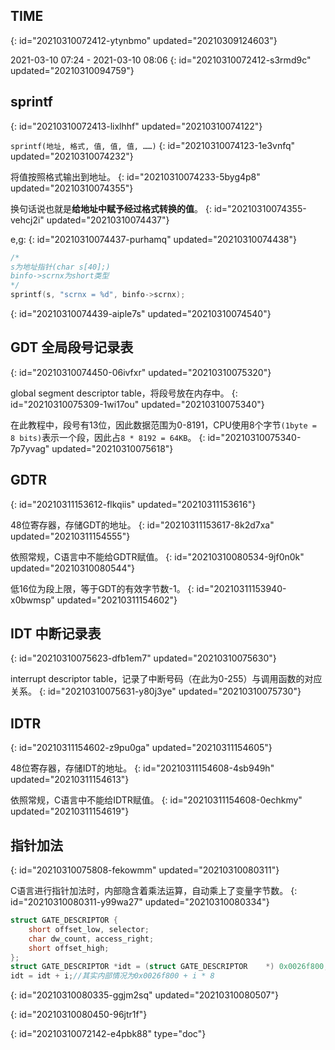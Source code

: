 ## TIME
{: id="20210310072412-ytynbmo" updated="20210309124603"}

2021-03-10 07:24 -  2021-03-10 08:06
{: id="20210310072412-s3rmd9c" updated="20210310094759"}

## sprintf
{: id="20210310072413-lixlhhf" updated="20210310074122"}

`sprintf(地址, 格式, 值, 值, 值, ……)`
{: id="20210310074123-1e3vnfq" updated="20210310074232"}

将值按照格式输出到地址。
{: id="20210310074233-5byg4p8" updated="20210310074355"}

换句话说也就是**给地址中赋予经过格式转换的值**。
{: id="20210310074355-vehcj2i" updated="20210310074437"}

e,g:
{: id="20210310074437-purhamq" updated="20210310074438"}

```C
/*
s为地址指针(char s[40];)
binfo->scrnx为short类型
*/
sprintf(s, "scrnx = %d", binfo->scrnx);
```
{: id="20210310074439-aiple7s" updated="20210310074540"}

## GDT 全局段号记录表
{: id="20210310074450-06ivfxr" updated="20210310075320"}

global segment descriptor table，将段号放在内存中。
{: id="20210310075309-1wi17ou" updated="20210310075340"}

在此教程中，段号有13位，因此数据范围为0-8191，CPU使用8个字节`(1byte = 8 bits)`表示一个段，因此占`8 * 8192 = 64KB`。
{: id="20210310075340-7p7yvag" updated="20210310075618"}

## GDTR
{: id="20210311153612-flkqiis" updated="20210311153616"}

48位寄存器，存储GDT的地址。
{: id="20210311153617-8k2d7xa" updated="20210311154555"}

依照常规，C语言中不能给GDTR赋值。
{: id="20210310080534-9jf0n0k" updated="20210310080544"}

低16位为段上限，等于GDT的有效字节数-1。
{: id="20210311153940-x0bwmsp" updated="20210311154602"}

## IDT 中断记录表
{: id="20210310075623-dfb1em7" updated="20210310075630"}

interrupt descriptor table，记录了中断号码（在此为0-255）与调用函数的对应关系。
{: id="20210310075631-y80j3ye" updated="20210310075730"}

## IDTR
{: id="20210311154602-z9pu0ga" updated="20210311154605"}

48位寄存器，存储IDT的地址。
{: id="20210311154608-4sb949h" updated="20210311154613"}

依照常规，C语言中不能给IDTR赋值。
{: id="20210311154608-0echkmy" updated="20210311154619"}

## 指针加法
{: id="20210310075808-fekowmm" updated="20210310080311"}

C语言进行指针加法时，内部隐含着乘法运算，自动乘上了变量字节数。
{: id="20210310080311-y99wa27" updated="20210310080334"}

```C
struct GATE_DESCRIPTOR {
	short offset_low, selector;
	char dw_count, access_right;
	short offset_high;
};
struct GATE_DESCRIPTOR *idt = (struct GATE_DESCRIPTOR    *) 0x0026f800;
idt = idt + i;//其实内部情况为0x0026f800 + i * 8
```
{: id="20210310080335-ggjm2sq" updated="20210310080507"}

{: id="20210310080450-96jtr1f"}


{: id="20210310072142-e4pbk88" type="doc"}
